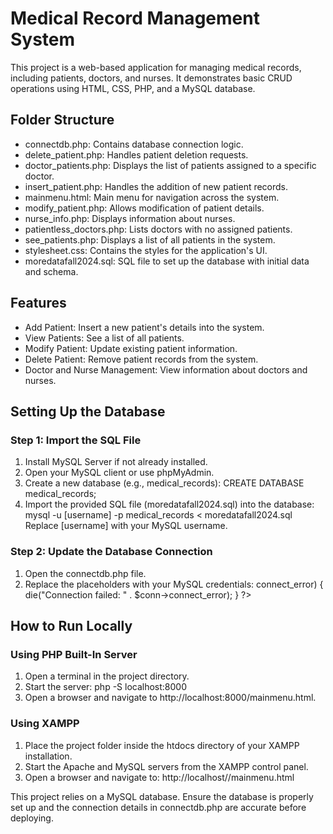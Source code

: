 # Medical Record Management System

This project is a web-based application for managing medical records, including patients, doctors, and nurses. It demonstrates basic CRUD operations using HTML, CSS, PHP, and a MySQL database.

## Folder Structure

- connectdb.php: Contains database connection logic.
- delete_patient.php: Handles patient deletion requests.
- doctor_patients.php: Displays the list of patients assigned to a specific doctor.
- insert_patient.php: Handles the addition of new patient records.
- mainmenu.html: Main menu for navigation across the system.
- modify_patient.php: Allows modification of patient details.
- nurse_info.php: Displays information about nurses.
- patientless_doctors.php: Lists doctors with no assigned patients.
- see_patients.php: Displays a list of all patients in the system.
- stylesheet.css: Contains the styles for the application's UI.
- moredatafall2024.sql: SQL file to set up the database with initial data and schema.

## Features

- Add Patient: Insert a new patient's details into the system.
- View Patients: See a list of all patients.
- Modify Patient: Update existing patient information.
- Delete Patient: Remove patient records from the system.
- Doctor and Nurse Management: View information about doctors and nurses.

## Setting Up the Database

### Step 1: Import the SQL File
1. Install MySQL Server if not already installed.
2. Open your MySQL client or use phpMyAdmin.
3. Create a new database (e.g., medical_records):
   CREATE DATABASE medical_records;
4. Import the provided SQL file (moredatafall2024.sql) into the database:
   mysql -u [username] -p medical_records < moredatafall2024.sql
   Replace [username] with your MySQL username.

### Step 2: Update the Database Connection
1. Open the connectdb.php file.
2. Replace the placeholders with your MySQL credentials:
   <?php
   $servername = "localhost"; // Replace with your database server
   $username = "your_username"; // Replace with your MySQL username
   $password = "your_password"; // Replace with your MySQL password
   $dbname = "medical_records"; // Replace with the database name

   // Create connection
   $conn = new mysqli($servername, $username, $password, $dbname);

   // Check connection
   if ($conn->connect_error) {
       die("Connection failed: " . $conn->connect_error);
   }
   ?>

## How to Run Locally

### Using PHP Built-In Server
1. Open a terminal in the project directory.
2. Start the server:
   php -S localhost:8000
3. Open a browser and navigate to http://localhost:8000/mainmenu.html.

### Using XAMPP
1. Place the project folder inside the htdocs directory of your XAMPP installation.
2. Start the Apache and MySQL servers from the XAMPP control panel.
3. Open a browser and navigate to:
   http://localhost/<your-folder-name>/mainmenu.html

This project relies on a MySQL database. Ensure the database is properly set up and the connection details in connectdb.php are accurate before deploying.
